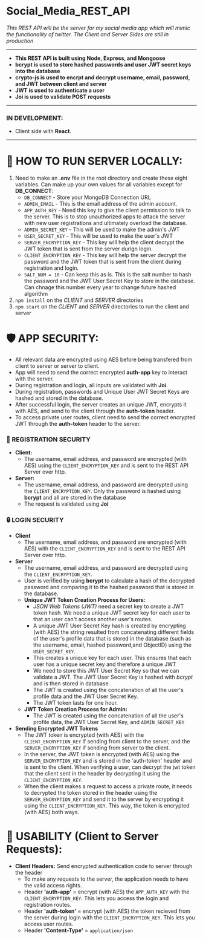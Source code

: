 # Social_Media_REST_API

*This REST API will be the server for my social media app which will mimic the functionality of twitter. The Client and Server Sides are still in production*

----------------------
* **This REST API is built using Node, Express, and Mongoose** 
* **bcrypt is used to store hashed passwords and user JWT secret keys into the database**
* **crypto-js is used to encrpt and decrypt username, email, password, and JWT between client and server**
* **JWT is used to authenticate a user**
* **Joi is used to validate POST requests**
----------------------
### IN DEVELOPMENT:
  * Client side with **React**.

----------------------



# 🏡 HOW TO RUN SERVER LOCALLY:
1) Need to make an **.env** file in the root directory and create these eight variables. Can make up your own values for all variables except for **DB_CONNECT**: 
   * `DB_CONNECT`  - Store your MongoDB Connection URL
   * `ADMIN_EMAIL` - This is the email address of the admin account.
   * `APP_AUTH_KEY` - Need this key to give the client permission to talk to the server. This is to stop unauthorized apps to attack the server with new user registrations and ultimately overload the database.
   * `ADMIN_SECRET_KEY` - This will be used to make the admin's JWT
   * `USER_SECRET_KEY`  - This will be used to make the user's JWT
   * `SERVER_ENCRYPTION_KEY`   - This key will help the client decrypt the JWT token that is sent from the server durign login.
   * `CLIENT_ENCRYPTION_KEY`   - This key will help the server decrypt the password and the JWT token that is sent from the client during registration and login.
   * `SALT_NUM = 10`    - Can keep this as is. This is the salt number to hash the password and the JWT User Secret Key to store in the database. Can chnage this number every year to change future hashed algorithm
2) `npm install` on the *CLIENT* and *SERVER* directories
3) `npm start` on the *CLIENT* and *SERVER* directories to run the client and server 

# 🛡️ APP SECURITY:
  * All relevant data are encrypted using AES before being transfered from client to server or server to client.
  * App will need to send the correct encrypted **auth-app** key to interact with the server.
  * During registration and login, all inputs are validated with **Joi**.
  * During registration, passwords and Unique User JWT Secret Keys are hashed and stored in the database.
  * After successful login, the server creates an unique JWT, encrypts it with AES, and send to the client through the **auth-token** header.
  * To access private user routes, client need to send the correct encrypted JWT through the **auth-token** header to the server. 

  
### 🔑 REGISTRATION SECURITY
* **Client:** 
  * The username, email address, and password are encrypted (with AES) using the `CLIENT_ENCRYPTION_KEY` and is sent to the REST API Server over http. 
* **Server:** 
  * The username, email address, and password are decrypted using the `CLIENT_ENCRYPTION_KEY`. Only the password is hashed using **bcrypt** and all are stored in the database
  * The request is validated using **Joi**

### 🔒 LOGIN SECURITY
* **Client**
  * The username, email address, and password are encrypted (with AES) with the `CLIENT_ENCRYPTION_KEY` and is sent to the REST API Server over http. 
* **Server**
  * The username, email address, and password are decrypted using the `CLIENT_ENCRYPTION_KEY`.
  * User is verified by using **bcrypt** to calculate a hash of the decrypted password and comparing it to the hashed password that is stored in the database. 
  * **Unique JWT Token Creation Process for Users:**
    * *JSON Web Tokens (JWT)* need a secret key to create a JWT token hash. We need a unique JWT secret key for each user to that an user can't access another user's routes.
    * A unique JWT User Secret Key hash is created by encrypting (with AES) the string resulted from concatenating different fields of the user's profile data that is stored in the database (such as the username, email, hashed password,and ObjectID) using the `USER_SECRET_KEY`.
    * This creates a unique key for each user. This ensures that each user has a unique secret key and therefore a unique JWT
    * We need to store this JWT User Secret Key so that we can validate a JWT. The JWT User Secret Key is hashed with *bcrypt* and is then stored in database.
    * The JWT is created using the concatenation of all the user's profile data and the JWT User Secret Key.
    * The JWT token lasts for one hour.
  * **JWT Token Creation Process for Admin:**
    * The JWT is created using the concatenation of all the user's profile data, the JWT User Secret Key, and `ADMIN_SECRET_KEY`
* **Sending Encrypted JWT Tokens**
  * The JWT token is encrypted (with AES) with the `CLIENT_ENCRYPTION_KEY` if sending from client to the server, and the `SERVER_ENCRYPTION_KEY` if sending from server to the client.
  * In the server, the JWT token is encrypted (with AES) using the `SERVER_ENCRYPTION_KEY` and is stored in the 'auth-token' header and is sent to the client. When verifying a user, can decrypt the jwt token that the client sent in the header by decrypting it using the `CLIENT_ENCRYPTION_KEY`. 
  * When the client makes a request to access a private route, it needs to decrypted the token stored in the header using the `SERVER_ENCRYPTION_KEY` and send it to the server by encrypting it using the `CLIENT_ENCRYPTION_KEY`. This way, the token is encrypted (with AES) both ways.

# 📐 USABILITY (Client to Server Requests):
* **Client Headers:** Send encrypted authentication code to server through the header
  * To make any requests to the server, the application needs to have the valid access rights. 
  * Header **'auth-app'** = encrypt (with AES) the `APP_AUTH_KEY` with the `CLIENT_ENCRYPTION_KEY`. This lets you access the login and registration routes.
  * Header **'auth-token'** = encrypt (with AES) the token recieved from the server during login with the `CLIENT_ENCRYPTION_KEY`. This lets you access user routes.
  * Header **'Content-Type'** = `application/json`


  
  


